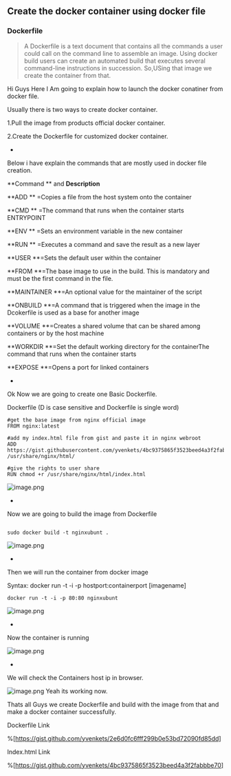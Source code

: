 ## Create the docker container using docker file

### Dockerfile

>  A Dockerfile is a text document that contains all the commands a user could call on the command line to assemble an image. Using docker build users can create an automated build that executes several command-line instructions in succession.
So,USing that image we create the container from that.

Hi Guys Here I Am going to explain how to launch the docker conatiner from docker file.


Usually there is two ways to create docker container.

1.Pull the image from products official docker container.

2.Create the Dockerfile for customized docker container.


- 
Below i have explain the commands that are mostly used in docker file creation.




**Command	**    and **Description**

**ADD	**    =Copies a file from the host system onto the container

**CMD **   =The command that runs when the container starts ENTRYPOINT

**ENV	**    =Sets an environment variable in the new container

**RUN	**    =Executes a command and save the result as a new layer

**USER	**=Sets the default user within the container



**FROM	**=The base image to use in the build. This is mandatory and must be the 
                       first command in the file.

**MAINTAINER	**=An optional value for the maintainer of the script

**ONBUILD	**=A command that is triggered when the image in the Dcokerfile is used 
                           as a base for another image


**VOLUME	**=Creates a shared volume that can be shared among containers or by 
                           the host machine

**WORKDIR	**=Set the default working directory for the containerThe command 
                        that runs when the container starts

**EXPOSE **=Opens a port for linked containers



- 
Ok Now we are going to create one Basic Dockerfile.


> 
Dockerfile (D is case sensitive and Dockerfile is single word)

```
#get the base image from nginx official image
FROM nginx:latest

#add my index.html file from gist and paste it in nginx webroot
ADD https://gist.githubusercontent.com/yvenkets/4bc9375865f3523beed4a3f2fabbbe70/raw/bd3c36532c03fa1fe30d9457ee120af1c0e9d8fc/index.html /usr/share/nginx/html/

#give the rights to user share
RUN chmod +r /usr/share/nginx/html/index.html

``` 


![image.png](https://cdn.hashnode.com/res/hashnode/image/upload/v1629203023623/llJsQPBUu.png)


- 
Now we are going to build the image from Dockerfile


```

sudo docker build -t nginxubunt .

``` 

![image.png](https://cdn.hashnode.com/res/hashnode/image/upload/v1629203178481/K-kiDo2G9.png)




- 
Then we will run the container from docker image

Syntax: docker run -t -i -p hostport:containerport [imagename]

```
docker run -t -i -p 80:80 nginxubunt

``` 


![image.png](https://cdn.hashnode.com/res/hashnode/image/upload/v1629203522696/oXEg6a7mD.png)


- 
Now the container is running


![image.png](https://cdn.hashnode.com/res/hashnode/image/upload/v1629203575369/_LymXvT3w.png)


- 
We will check the Containers host ip in browser.


![image.png](https://cdn.hashnode.com/res/hashnode/image/upload/v1629275821512/GyuCVpKbv.png)
Yeah its working now.

Thats all Guys we create Dockerfile and build with the image from that and make a docker container successfully.

Dockerfile Link

%[https://gist.github.com/yvenkets/2e6d0fc6fff299b0e53bd72090fd85dd]

Index.html Link

%[https://gist.github.com/yvenkets/4bc9375865f3523beed4a3f2fabbbe70]
